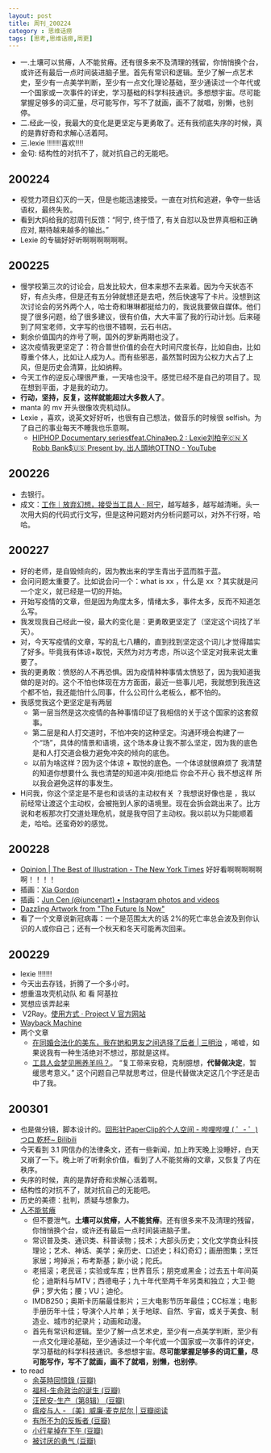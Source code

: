 ```yaml
---
layout: post
title: 周刊_200224
category : 思维话痨
tags: [思考,思维话痨,周更]
---
```


- 一.土壤可以贫瘠，人不能贫瘠。还有很多来不及清理的残留，你悄悄换个台，或许还有最后一点时间装进脑子里。首先有常识和逻辑。至少了解一点艺术史，至少有一点美学判断，至少有一点文化理论基础，至少通读过一个年代或一个国家或一次事件的详史，学习基础的科学科技通识。多想想宇宙。尽可能掌握足够多的词汇量，尽可能写作，写不了就画，画不了就唱，别懒，也别停。
- 二.经此一役，我最大的变化是更坚定与更勇敢了。还有我彻底失序的时候，真的是靠好奇和求解心活着阿。
- 三.lexie !!!!!!!喜欢!!!!
- 金句: 结构性的对抗不了，就对抗自己的无能吧。

## 200224
  - 视觉力项目幻灭的一天，但是也能迅速接受。一直在对抗和逃避，争夺一些话语权，最终失败。
  - 看到大妈给我的怼周刊反馈：“阿宁, 终于悟了, 有关自怼以及世界真相和正确应对, 期待越来越多的输出。”
  - Lexie 的专辑好好听啊啊啊啊啊啊。
  
## 200225
  - 慢学校第三次的讨论会，启发比较大，但本来想不去来着。因为今天状态不好，有点头疼，但是还有五分钟就想还是去吧，然后快速写了卡片。没想到这次讨论会的另外两个人，哈士奇和琳琳都挺给力的，我说我要做自媒体。他们提了很多问题，给了很多建议，很有价值，大大丰富了我的行动计划。后来碰到了阿宝老师，文字写的也很不错啊，云石书店。
  - 剩余价值国内的炸号了啊，国外的罗新两期也没了。
  - 这次疫情我更坚定了：符合普世价值的会在大时间尺度长存，比如自由，比如尊重个体人，比如让人成为人。而有些邪恶，虽然暂时因为公权力大占了上风，但是历史会清算，比如纳粹。
  - 今天工作的逆反心理很严重，一天啥也没干。感觉已经不是自己的项目了。现在想到平面，才是我的动力。
  - **行动，坚持，反复，这样就能超过大多数人了**。
  - manta 的 mv 开头很像攻壳机动队。
  - Lexie ，喜欢，说英文好好听，也很有自己想法，做音乐的时候很 selfish。为了自己的事业每天不睡我也乐意啊。
    - [HIPHOP Documentary series《feat.China》ep.2 : Lexie刘柏辛🇨🇳 X Robb Bank$🇺🇸 Present by. 出人頭地OTTNO - YouTube](https://www.youtube.com/watch?v=S68f7YQoofI)
    
## 200226
  - 去银行。
  - 成文：[工作｜放弃幻想，接受当工具人 · 阿宁](http://www.huyuning.com/%E4%B8%8D%E8%83%BD%E8%AE%A9%E4%BD%A0%E7%9F%A5%E9%81%93%E6%88%91%E7%9A%84%E5%A4%A7%E8%84%91%20%7C%20%E6%80%9D%E8%80%83/2020/02/26/one_vanish_on_work/)，越写越多，越写越清晰。头一次用大妈的代码式行文写，但是这种问题对内分析问题可以，对外不行呀，哈哈。
  
## 200227
  - 好的老师，是自毁倾向的，因为教出来的学生青出于蓝而胜于蓝。
  - 会问问题太重要了。比如说会问一个：what is xx  ，什么是 xx ？其实就是问一个定义，就已经是一切的开始。
  - 开始写疫情的文章，但是因为角度太多，情绪太多，事件太多，反而不知道怎么写。
  - 我发现我自己经此一役，最大的变化是：更勇敢更坚定了（坚定这个词找了半天）。
  - 对，今天写疫情的文章，写的乱七八糟的，直到找到坚定这个词儿才觉得踏实了好多。毕竟我有体谅+取悦，天然为对方考虑，所以这个坚定对我来说太重要了。
  - 我的更勇敢：愤怒的人不再恐惧。因为疫情种种事情太愤怒了，因为我知道我做的是对的。这个不怕也体现在方方面面，最近一些事儿吧，我就想到我连这个都不怕，我还能怕什么同事，什么公司什么老板么，都不怕的。
  - 我感觉我这个更坚定是有两层
    - 第一层当然是这次疫情的各种事情印证了我相信的关于这个国家的这套叙事。
    - 第二层是和人打交道时，不怕冲突的这种坚定。沟通环境会构建了一个“场”，具体的情景和语境，这个场本身让我不那么坚定，因为我的底色是和人打交道会极力避免冲突的倾向的底色。
    - 以前为啥这样？因为这个体谅 + 取悦的底色。一个体谅就很麻烦了 我清楚的知道你想要什么 我也清楚的知道冲突/拒绝后 你会不开心 我不想这样 所以我会避免这样的事发生。
  -  H问我，你这个坚定是不是也和谈话的主动权有关 ？我想说好像也是 ，我以前经常让渡这个主动权，会被拖到人家的语境里。现在会拆会跳出来了。比方说和老板那次打交道处理危机，就是我夺回了主动权。我以前以为只能顺着走，哈哈。还蛮奇妙的感觉。
  
## 200228
  - [Opinion | The Best of Illustration - The New York Times](https://www.nytimes.com/interactive/2020/02/27/opinion/2019-year-in-illustration.html) 好好看啊啊啊啊啊啊！！！！
  - 插画：[Xia Gordon](https://xiagordon.com/)
  - 插画：[Jun Cen (@juncenart) • Instagram photos and videos](https://www.instagram.com/juncenart/)
  - [Dazzling Artwork from "The Future Is Now"](https://www.heavymetal.com/news/dazzling-artwork-from-the-future-is-now/)
  - 看了一个文章说新冠病毒：一个是范围太大的话 2%的死亡率总会波及到你认识的人或你自己；还有一个秋天和冬天可能再次回来。
  
## 200229
  - lexie !!!!!!!
  - 今天出去存钱，折腾了一个多小时。
  - 想重温攻壳机动队 和 看 阿基拉
  - 冥想应该弄起来 
  -  V2Ray。[使用方式 · Project V 官方网站](https://www.v2ray.com/chapter_00/workflow.html)
  - [Wayback Machine](https://web.archive.org/web/*/https://chrome.google.com/webstore/detail/save-to-the-wayback-machi/eebpioaailbjojmdbmlpomfgijnlcemk/related)
  - 两个文章
    - [在同婚合法化的美东，我在她和男友之间选择了后者 | 三明治](https://mp.weixin.qq.com/s/gzo52d3B-bmj-uflkS4mFA) ，唏嘘，如果说我有一种生活绝对不想过，那就是这样。
    - [工具人会梦见圈养羊吗？](https://mp.weixin.qq.com/s/UWTPLsw4t35Ur1QfLkhliA)。 “复工带来安稳，克制臆想，**代替做决定**，暂缓思考意义。” 这个问题自己早就思考过，但是代替做决定这几个字还是击中了我。
    
## 200301
  - 也是做分镜，脚本设计的。[回形针PaperClip的个人空间 - 哔哩哔哩 ( ゜- ゜)つロ 乾杯~ Bilibili](https://space.bilibili.com/258150656?from=search&seid=14688858836262118636)
  - 今天看到 3.1 网信办的法律条文，还有一些新闻，加上昨天晚上没睡好，白天又崩了一下。晚上听了听剩余价值，看到了人不能贫瘠的文章，又恢复了内在秩序。
  - 失序的时候，真的是靠好奇和求解心活着啊。
  - 结构性的对抗不了，就对抗自己的无能吧。
  - 历史的美德：批判，质疑与想象力。
  - [人不能贫瘠](https://mp.weixin.qq.com/s/t34DDfCp8Y7xDn2Zs9jAGw)
    - 但不要泄气。**土壤可以贫瘠，人不能贫瘠**。还有很多来不及清理的残留，你悄悄换个台，或许还有最后一点时间装进脑子里。
    - 常识普及类、通识类、科普读物；技术；大部头历史；文化文学商业科技理论；艺术、神话、美学；亲历史、口述史；科幻奇幻；画册图集；烹饪家居；垮掉派；布考斯基；新小说；陀氏。
    - 老摇滚；老民谣；实验或车库；世界音乐；朋克或黑金；过去五十年间英伦；迪斯科与MTV；西德电子；九十年代至两千年另类和独立；大卫·鲍伊；罗大佑；腰；VU；迪伦。
    - IMDB250；奥斯卡历届最佳影片；三大电影节历年最佳；CC标准；电影手册历年十佳；导演个人片单；关于地球、自然、宇宙，或关于美食、制造业、城市的纪录片；动画和动漫。
    - 首先有常识和逻辑。至少了解一点艺术史，至少有一点美学判断，至少有一点文化理论基础，至少通读过一个年代或一个国家或一次事件的详史，学习基础的科学科技通识。多想想宇宙。**尽可能掌握足够多的词汇量，尽可能写作，写不了就画，画不了就唱，别懒，也别停**。
  - to read
    - [余英時回憶錄 (豆瓣)](https://book.douban.com/subject/30348380/)
    - [福柯-生命政治的诞生 (豆瓣)](https://book.douban.com/subject/6710686/)
    - [汪民安-生产（第8辑） (豆瓣)](https://book.douban.com/subject/22964916/)
    - [瘟疫与人 - 〔美〕威廉·麦克尼尔 | 豆瓣阅读](https://read.douban.com/ebook/52606679/?dcs=subject-rec&dcm=douban&dct=33436179)
    - [有所不为的反叛者 (豆瓣)](https://book.douban.com/subject/33111439/)
    - [小行星掉在下午 (豆瓣)](https://book.douban.com/subject/34907855/)
    - [被讨厌的勇气 (豆瓣)](https://book.douban.com/subject/26369699/)
